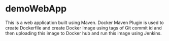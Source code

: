 # demoWebApp
This is a web application built using Maven. Docker Maven Plugin is used to create Dockerfile and create Docker Image using tags of Git commit id and then uploading this image to Docker hub and run this image using Jenkins.
